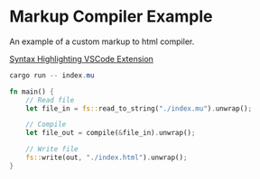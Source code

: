 # Markup Compiler Example

An example of a custom markup to html compiler.

[Syntax Highlighting VSCode Extension](https://github.com/darccyy/markup-example-syntax)

```ps1
cargo run -- index.mu
```

```rs
fn main() {
    // Read file
    let file_in = fs::read_to_string("./index.mu").unwrap();

    // Compile
    let file_out = compile(&file_in).unwrap();

    // Write file
    fs::write(out, "./index.html").unwrap();
}
```
